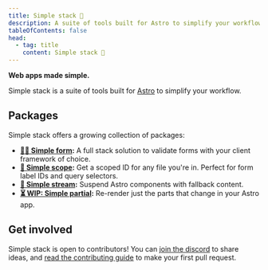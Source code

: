 ```yaml
---
title: Simple stack 🌱
description: A suite of tools built for Astro to simplify your workflow.
tableOfContents: false
head:
  - tag: title
    content: Simple stack 🌱
---
```


**Web apps made simple.**

Simple stack is a suite of tools built for [Astro](https://astro.build) to simplify your workflow.

## Packages

Simple stack offers a growing collection of packages:

- **[🧘‍♂️ Simple form](/form):** A full stack solution to validate forms with your client framework of choice.
- **[🔎 Simple scope](/scope):** Get a scoped ID for any file you're in. Perfect for form label IDs and query selectors.
- **[🌊 Simple stream](/stream):** Suspend Astro components with fallback content.
- **[⏳ WIP: Simple partial](/partial):** Re-render just the parts that change in your Astro app.

## Get involved

Simple stack is open to contributors! You can [join the discord](https://wtw.dev/chat) to share ideas, and [read the contributing guide](https://github.com/bholmesdev/simple-stack/blob/main/CONTRIBUTING.md) to make your first pull request.
